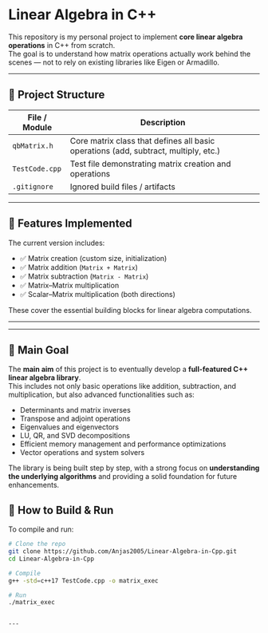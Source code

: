 # Linear Algebra in C++  

This repository is my personal project to implement **core linear algebra operations** in C++ from scratch.  
The goal is to understand how matrix operations actually work behind the scenes — not to rely on existing libraries like Eigen or Armadillo.

---

## 📁 Project Structure

| File / Module | Description |
|---------------|-------------|
| `qbMatrix.h`  | Core matrix class that defines all basic operations (add, subtract, multiply, etc.) |
| `TestCode.cpp` | Test file demonstrating matrix creation and operations |
| `.gitignore`   | Ignored build files / artifacts |

---

## 🚀 Features Implemented

The current version includes:

- ✅ Matrix creation (custom size, initialization)  
- ✅ Matrix addition (`Matrix + Matrix`)  
- ✅ Matrix subtraction (`Matrix - Matrix`)  
- ✅ Matrix–Matrix multiplication  
- ✅ Scalar–Matrix multiplication (both directions)  

These cover the essential building blocks for linear algebra computations.

---

---

## 🎯 Main Goal

The **main aim** of this project is to eventually develop a **full-featured C++ linear algebra library**.  
This includes not only basic operations like addition, subtraction, and multiplication, but also advanced functionalities such as:

- Determinants and matrix inverses  
- Transpose and adjoint operations  
- Eigenvalues and eigenvectors  
- LU, QR, and SVD decompositions  
- Efficient memory management and performance optimizations  
- Vector operations and system solvers  

The library is being built step by step, with a strong focus on **understanding the underlying algorithms** and providing a solid foundation for future enhancements.


## 🧪 How to Build & Run

To compile and run:

```bash
# Clone the repo
git clone https://github.com/Anjas2005/Linear-Algebra-in-Cpp.git
cd Linear-Algebra-in-Cpp

# Compile
g++ -std=c++17 TestCode.cpp -o matrix_exec

# Run
./matrix_exec


---

